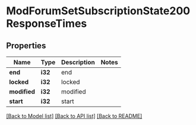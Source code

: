 # ModForumSetSubscriptionState200ResponseTimes

## Properties

Name | Type | Description | Notes
------------ | ------------- | ------------- | -------------
**end** | **i32** | end | 
**locked** | **i32** | locked | 
**modified** | **i32** | modified | 
**start** | **i32** | start | 

[[Back to Model list]](../README.md#documentation-for-models) [[Back to API list]](../README.md#documentation-for-api-endpoints) [[Back to README]](../README.md)


